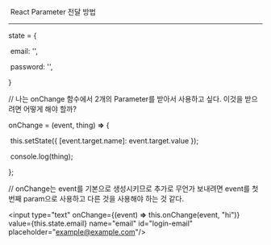 ​									React Parameter 전달 방법

------

state = {

​    email: '',

​    password: '',

  }



// 나는 onChange 함수에서 2개의 Parameter를 받아서 사용하고 싶다. 이것을 받으려면 어떻게 해야 할까?

onChange = (event, thing) **=>** {

​    this.setState({ [event.target.name]: event.target.value });

​    console.log(thing);

  };



// onChange는 event를 기본으로 생성시키므로 추가로 무언가 보내려면 event를 첫번째 param으로 사용하고 다른 것을 사용해야 하는 것 같다.

<input type="text" onChange={(event) **=>** this.onChange(event, "hi")}  value={this.state.email} name="email" id="login-email" placeholder="example@example.com"/>